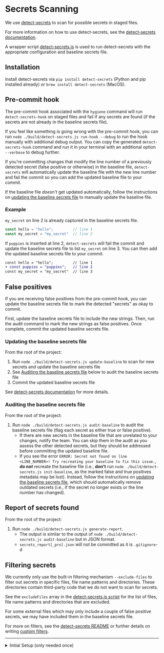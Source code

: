 # Secrets Scanning

We use [detect-secrets](https://github.com/Yelp/detect-secrets) to scan for possible secrets in staged files.

For more information on how to use detect-secrets, see the [detect-secrets documentation](https://github.com/Yelp/detect-secrets).

A wrapper script [detect-secrets.js](../detect-secrets.js) is used to run detect-secrets with the appropriate configuration and baseline secrets file.

## Installation
Install detect-secrets via `pip install detect-secrets` (Python and pip installed already) or `brew install detect-secrets` (MacOS).

## Pre-commit hook
The pre-commit hook associated with the `hygiene` command will run `detect-secrets-hook` on staged files and fail if any secrets are found (if the secrets are not already in the baseline secrets file).

If you feel like something is going wrong with the pre-commit hook, you can run `node ./build/detect-secrets.js run-hook --debug` to run the hook manually with additional debug output. You can copy the generated `detect-secrets-hook` command and run it in your terminal with an additional option `--verbose` to debug further.

If you're committing changes that modify the line number of a previously detected secret (false positive or otherwise) in the baseline file, `detect-secrets` will automatically update the baseline file with the new line number and fail the commit so you can add the updated baseline file to your commit.

If the baseline file _doesn't_ get updated automatically, follow the instructions on [updating the baseline secrets file](#updating-the-baseline-secrets-file) to manually update the baseline file.

### Example
`my_secret` on line 2 is already captured in the baseline secrets file.
```js
const hello = "hello";         // line 1
const my_secret = "my_secret"  // line 2
```

If `puppies` is inserted at line 2, `detect-secrets` will fail the commit and update the baseline secrets file to list `my_secret` on line 3. You can then add the updated baseline secrets file to your commit.
```diff
const hello = "hello";         // line 1
+ const puppies = "puppies";   // line 2
const my_secret = "my_secret"  // line 3
```

## False positives
If you are receiving false positives from the pre-commit hook, you can update the baseline secrets file to mark the detected "secrets" as okay to commit.

First, update the baseline secrets file to include the new strings. Then, run the audit command to mark the new strings as false positives. Once complete, commit the updated baseline secrets file.

### Updating the baseline secrets file
From the root of the project:
1. Run `node ./build/detect-secrets.js update-baseline` to scan for new secrets and update the baseline secrets file
2. See [Auditing the baseline secrets file](#auditing-the-baseline-secrets-file) below to audit the baseline secrets file
3. Commit the updated baseline secrets file

See [detect-secrets documentation](https://github.com/Yelp/detect-secrets/tree/master?tab=readme-ov-file#adding-new-secrets-to-baseline) for more details.

### Auditing the baseline secrets file
From the root of the project:
1. Run `node ./build/detect-secrets.js audit-baseline` to audit the baseline secrets file (flag each secret as either true or false positive).
    - If there are new secrets in the baseline file that are unrelated to your changes, notify the team. You can skip them in the audit as you assess the other detected secrets, but they should be addressed before committing the updated baseline file.
    - If you see the error `ERROR: Secret not found on line <LINE_NUMBER>! Try recreating your baseline to fix this issue.`, **_do not_** recreate the baseline file (i.e., **don't** run `node ./build/detect-secrets.js init-baseline`, as the marked false and true positives metadata may be lost). Instead, follow the instructions on [updating the baseline secrets file](#updating-the-baseline-secrets-file), which should automatically remove outdated secrets (i.e., if the secret no longer exists or the line number has changed).

## Report of secrets found
From the root of the project:
1. Run `node ./build/detect-secrets.js generate-report`.
    - The output is similar to the output of `node ./build/detect-secrets.js audit-baseline` but in JSON format.
    - `secrets_report[_pro].json` will not be committed as it is `.gitignore`-d

## Filtering secrets
We currently only use the built-in filtering mechanism `--exclude-files` to filter out secrets in specific files, file name patterns and directories. These directories contain third-party code that we do not want to scan for secrets.

See the `excludeFiles` array in the [detect-secrets.js script](../detect-secrets.js) for the list of files, file name patterns and directories that are excluded.

For some external files which may only include a couple of false positive secrets, we may have included them in the baseline secrets file.

For more on filters, see the [detect-secrets README](https://github.com/Yelp/detect-secrets/tree/master?tab=readme-ov-file#filters) or further details on writing [custom filters](https://github.com/Yelp/detect-secrets/blob/master/docs/filters.md#Using-Your-Own-Filters).

---

<details>
<summary>Initial Setup (only needed once)</summary>

It's best to refer to [detect-secrets](https://github.com/Yelp/detect-secrets) for the most up-to-date instructions, but here are the steps that were used to set up the initial baseline secrets file.

From the root of the project:
1. Run `node ./build/detect-secrets.js init-baseline` to generate the initial baseline secrets file
2. Run `node ./build/detect-secrets.js audit-baseline` to audit the baseline secrets file (flag each secret as either true or false positive)
3. Commit the baseline secrets file

</details>
